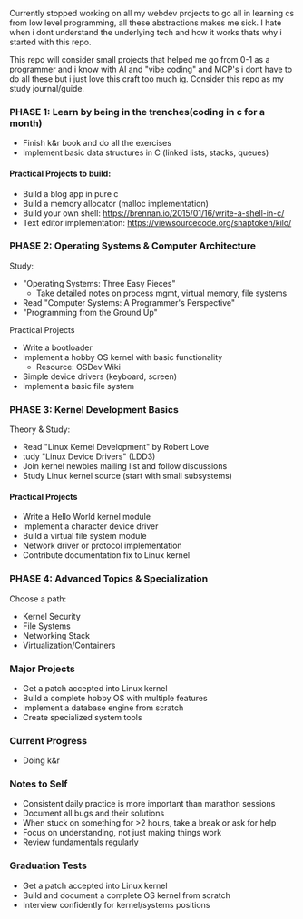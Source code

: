 Currently stopped working on all my webdev projects to go all in learning cs from low level programming, all these abstractions makes me sick. I hate when i dont understand the underlying tech and how it works thats why i started with this repo.

This repo will consider small projects that helped me go from 0-1 as a programmer and i know with AI and "vibe coding" and MCP's i dont have to do all these but i just love this craft too much ig. Consider this repo as my study journal/guide.



### PHASE 1: Learn by being in the trenches(coding in c for a month)
- Finish k&r book and do all the exercises
-  Implement basic data structures in C (linked lists, stacks, queues)
#### Practical Projects to build:
- Build a blog app in pure c
- Build a memory allocator (malloc implementation)
- Build your own shell: https://brennan.io/2015/01/16/write-a-shell-in-c/
- Text editor implementation: https://viewsourcecode.org/snaptoken/kilo/


### PHASE 2: Operating Systems & Computer Architecture
Study: 
- "Operating Systems: Three Easy Pieces"
    - Take detailed notes on process mgmt, virtual memory, file systems
- Read "Computer Systems: A Programmer's Perspective"
- "Programming from the Ground Up"

Practical Projects
-  Write a bootloader
- Implement a hobby OS kernel with basic functionality
    - Resource: OSDev Wiki
- Simple device drivers (keyboard, screen)
- Implement a basic file system

### PHASE 3: Kernel Development Basics
Theory & Study:
- Read "Linux Kernel Development" by Robert Love
- tudy "Linux Device Drivers" (LDD3)
- Join kernel newbies mailing list and follow discussions
- Study Linux kernel source (start with small subsystems)

#### Practical Projects
- Write a Hello World kernel module
- Implement a character device driver
- Build a virtual file system module
- Network driver or protocol implementation
- Contribute documentation fix to Linux kernel

### PHASE 4: Advanced Topics & Specialization
Choose a path:
 - Kernel Security
 - File Systems
 - Networking Stack
 - Virtualization/Containers

### Major Projects
- Get a patch accepted into Linux kernel
- Build a complete hobby OS with multiple features
- Implement a database engine from scratch
- Create specialized system tools


### Current Progress
- Doing k&r 

### Notes to Self
- Consistent daily practice is more important than marathon sessions
- Document all bugs and their solutions
- When stuck on something for >2 hours, take a break or ask for help
- Focus on understanding, not just making things work
- Review fundamentals regularly

### Graduation Tests
- Get a patch accepted into Linux kernel
- Build and document a complete OS kernel from scratch
- Interview confidently for kernel/systems positions